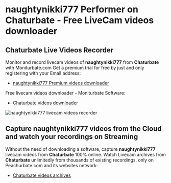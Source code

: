 # naughtynikki777 Performer on Chaturbate - Free LiveCam videos downloader

## Chaturbate Live Videos Recorder

Monitor and record livecam videos of **naughtynikki777** from **Chaturbate** with Moniturbate.com
Get a premium trial for free by just and only registering with your Email address:
* [naughtynikki777 Premium videos downloader](https://moniturbate.com/request-demo-licence-key.html)

Free livecam videos downloader - Moniturbate Software:
* [Chaturbate videos downloader](https://moniturbate.com/moniturbate-download-software.html)

![naughtynikki777 livecam videos recorder](https://peachurnet.com/templates/moniturbate-software.png)


## Capture naughtynikki777 videos from the Cloud and watch your recordings on Streaming

Without the need of downloading a software, capture **naughtynikki777** livecam videos from **Chaturbate** 100% online.
Watch Livecam archives from **Chaturbate** unlimitedly from thousands of existing recordings, only on Peachurbate.com and its websites network:
* [Chaturbate videos archives](https://peachurnet.com/)